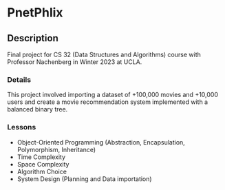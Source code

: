 # PnetPhlix

## Description
Final project for CS 32 (Data Structures and Algorithms) course with Professor Nachenberg in Winter 2023 at UCLA. 

### Details
This project involved importing a dataset of +100,000 movies and +10,000 users and create a movie recommendation system implemented with a balanced binary tree.

### Lessons
* Object-Oriented Programming (Abstraction, Encapsulation, Polymorphism, Inheritance)
* Time Complexity
* Space Complexity
* Algorithm Choice
* System Design (Planning and Data importation)
